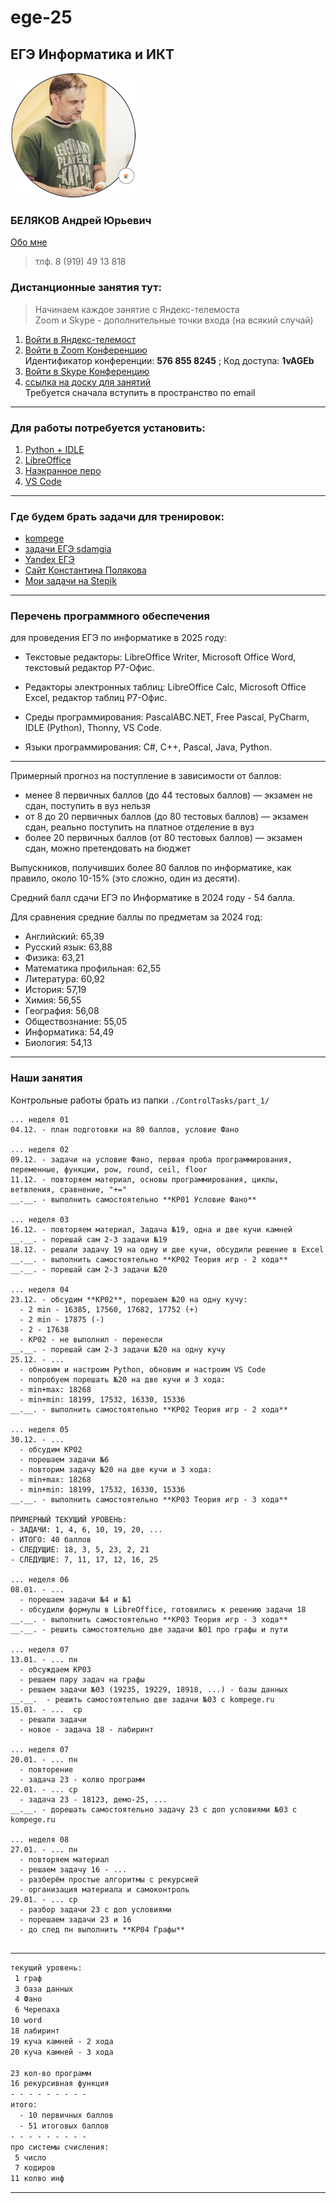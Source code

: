 # ege-25

## ЕГЭ Информатика и ИКТ  

![Беляков АЮ](./avatar_.png)  

### БЕЛЯКОВ Андрей Юрьевич  

[Обо мне](https://permcoding.github.io/)  

> тлф. 8 (919) 49 13 818  

### Дистанционные занятия тут:  

> Начинаем каждое занятие с Яндекс-телемоста  
> Zoom и Skype - дополнительные точки входа (на всякий случай)  

1. [Войти в Яндекс-телемост](https://telemost.yandex.ru/j/05787508074338)  
2. [Войти в Zoom Конференцию](https://us04web.zoom.us/j/5768558245?pwd=onF4geABMahDkPwjSZoWd2tXZRS0rm.1)  
   Идентификатор конференции: **576 855 8245** ;  Код доступа: **1vAGEb**  
3. [Войти в Skype Конференцию](https://join.skype.com/invite/pquO5j6tFO0g)  
4. [ссылка на доску для занятий](https://flip-chart.ru/app/board?spaceId=01JENM6H7JX24TTWX3VDA8N5H1&teamId=01JENM6HA3Y0K0V7JP2DS59572&flipId=01JENM9B9XH7APN21H682ZV2JF)  
   Требуется сначала вступить в пространство по email  

---  

### Для работы потребуется установить:  

1. [Python + IDLE](https://www.python.org/downloads/)  
2. [LibreOffice](https://www.libreoffice.org/download/download-libreoffice/)  
3. [Наэкранное перо](https://mega.nz/file/YMY2XKRb#vzrBEkSBRx7PhH3Bi5rsrgKXkph_eKDTswUo5rTkC9s)  
4. [VS Code](https://code.visualstudio.com/)  

---  

### Где будем брать задачи для тренировок:  

* [kompege](https://kompege.ru/)  
* [задачи ЕГЭ sdamgia](https://inf-ege.sdamgia.ru/)  
* [Yandex ЕГЭ](https://education.yandex.ru/ege?utm_source=platform&utm_medium=partner&utm_campaign=ege&utm_content=cege_link_kabanov&utm_term=20231101)  
* [Сайт Константина Полякова](https://kpolyakov.spb.ru/school/ege/tests.htm)  
* [Мои задачи на Stepik](https://stepik.org/course/63529/syllabus)  

---  

### Перечень программного обеспечения  

для проведения ЕГЭ по информатике в 2025 году:  

- Текстовые редакторы: LibreOffice Writer, Microsoft Office Word, текстовый редактор Р7-Офис.  

- Редакторы электронных таблиц: LibreOffice Calc, Microsoft Office Excel, редактор таблиц Р7-Офис.  

- Среды программирования: PascalABC.NET, Free Pascal, PyCharm, IDLE (Python), Thonny, VS Code.  

- Языки программирования: C#, C++, Pascal, Java, Python.  

---  

Примерный прогноз на поступление в зависимости от баллов:  

- менее 8 первичных баллов (до 44 тестовых баллов) — экзамен не сдан, поступить в вуз нельзя  
- от 8 до 20 первичных баллов (до 80 тестовых баллов) — экзамен сдан, реально поступить на платное отделение в вуз  
- более 20 первичных баллов (от 80 тестовых баллов) — экзамен сдан, можно претендовать на бюджет  

Выпускников, получивших более 80 баллов по информатике, как правило, около 10-15% (это сложно, один из десяти).  

Средний балл сдачи ЕГЭ по Информатике в 2024 году - 54 балла.  

Для сравнения средние баллы по предметам за 2024 год:  

- Английский: 65,39  
- Русский язык: 63,88  
- Физика: 63,21  
- Математика профильная: 62,55  
- Литература: 60,92  
- История: 57,19  
- Химия: 56,55  
- География: 56,08  
- Обществознание: 55,05  
- Информатика: 54,49  
- Биология: 54,13  

---  

### Наши занятия  

Контрольные работы брать из папки `./ControlTasks/part_1/`  

```
... неделя 01  
04.12. - план подготовки на 80 баллов, условие Фано  

... неделя 02  
09.12. - задачи на условие Фано, первая проба программирования, переменные, функции, pow, round, ceil, floor  
11.12. - повторяем материал, основы программирования, циклы, ветвления, сравнение, "+="  
__.__. - выполнить самостоятельно **КР01 Условие Фано**  

... неделя 03  
16.12. - повторяем материал, Задача №19, одна и две кучи камней  
__.__. - порешай сам 2-3 задачи №19  
18.12. - решали задачу 19 на одну и две кучи, обсудили решение в Excel  
__.__. - выполнить самостоятельно **КР02 Теория игр - 2 хода**  
__.__. - порешай сам 2-3 задачи №20  

... неделя 04  
23.12. - обсудим **КР02**, порешаем №20 на одну кучу:  
  - 2 min - 16385, 17560, 17682, 17752 (+)  
  - 2 min - 17875 (-)  
  - 2 - 17638  
  - КР02 - не выполнил - перенесли  
__.__. - порешай сам 2-3 задачи №20 на одну кучу  
25.12. - ...  
  - обновим и настроим Python, обновим и настроим VS Code  
  - попробуем порешать №20 на две кучи и 3 хода:  
  - min+max: 18268  
  - min+min: 18199, 17532, 16330, 15336  
__.__. - выполнить самостоятельно **КР02 Теория игр - 2 хода**  
  
... неделя 05  
30.12. - ...  
  - обсудим КР02  
  - порешаем задачи №6  
  - повторим задачу №20 на две кучи и 3 хода:  
  - min+max: 18268  
  - min+min: 18199, 17532, 16330, 15336  
__.__. - выполнить самостоятельно **КР03 Теория игр - 3 хода**  

ПРИМЕРНЫЙ ТЕКУЩИЙ УРОВЕНЬ:  
- ЗАДАЧИ: 1, 4, 6, 10, 19, 20, ...  
- ИТОГО: 40 баллов  
- СЛЕДУЩИЕ: 18, 3, 5, 23, 2, 21  
- СЛЕДУЩИЕ: 7, 11, 17, 12, 16, 25  

... неделя 06  
08.01. - ...  
  - порешаем задачи №4 и №1  
  - обсудили формулы в LibreOffice, готовились к решению задачи 18  
__.__. - выполнить самостоятельно **КР03 Теория игр - 3 хода**  
__.__. - решить самостоятельно две задачи №01 про графы и пути  

... неделя 07  
13.01. - ... пн  
  - обсуждаем КР03  
  - решаем пару задач на графы  
  - решаем задачи №03 (19235, 19229, 18918, ...) - базы данных  
__.__.  - решить самостоятельно две задачи №03 c kompege.ru  
15.01. - ...  ср  
  - решали задачи  
  - новое - задача 18 - лабиринт  

... неделя 07  
20.01. - ... пн  
  - повторение  
  - задача 23 - колво программ  
22.01. - ... ср  
  - задача 23 - 18123, демо-25, ...
__.__. - дорешать самостоятельно задачу 23 с доп условиями №03 c kompege.ru  

... неделя 08  
27.01. - ... пн  
  - повторяем материал  
  - решаем задачу 16 - ...  
  - разберём простые алгоритмы с рекурсией  
  - организация материала и самоконтроль  
29.01. - ... ср  
  - разбор задачи 23 с доп условиями  
  - порешаем задачи 23 и 16  
  - до след пн выполнить **КР04 Графы**  
 
```

---  

```txt
текущий уровень:
 1 граф
 3 база данных
 4 Фано
 6 Черепаха
10 word
18 лабиринт
19 куча камней - 2 хода
20 куча камней - 3 хода

23 кол-во программ
16 рекурсивная функция
- - - - - - - - - 
итого:  
  - 10 первичных баллов
  - 51 итоговых баллов
- - - - - - - - - 
про системы счисления:
 5 число
 7 кодиров 
11 колво инф

```

---  
